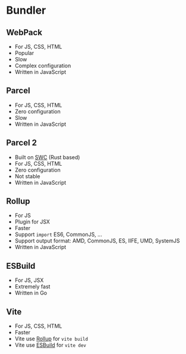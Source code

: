 # Bundler

## WebPack

- For JS, CSS, HTML
- Popular
- Slow
- Complex configuration
- Written in JavaScript

## Parcel

- For JS, CSS, HTML
- Zero configuration
- Slow
- Written in JavaScript

## Parcel 2

- Built on [SWC](https://swc.rs/) (Rust based)
- For JS, CSS, HTML
- Zero configuration
- Not stable
- Written in JavaScript

## Rollup

- For JS
- Plugin for JSX
- Faster
- Support `import` ES6, CommonJS, ...
- Support output format: AMD, CommonJS, ES, IIFE, UMD, SystemJS
- Written in JavaScript

## ESBuild

- For JS, JSX
- Extremely fast
- Written in Go

## Vite

- For JS, CSS, HTML
- Faster
- Vite use [Rollup](#rollup) for `vite build`
- Vite use [ESBuild](#esbuild) for `vite dev`
